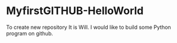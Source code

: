 # MyfirstGITHUB-HelloWorld
To create new repository
It is Will. I would like to build some Python program on github. 
